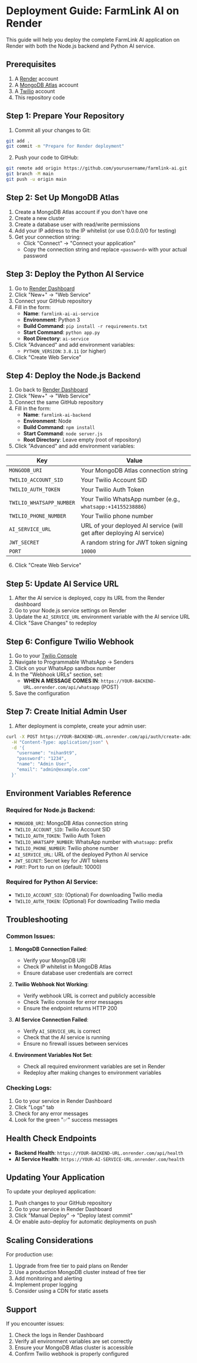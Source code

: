 # Deployment Guide: FarmLink AI on Render

This guide will help you deploy the complete FarmLink AI application on Render with both the Node.js backend and Python AI service.

## Prerequisites

1. A [Render](https://render.com) account
2. A [MongoDB Atlas](https://www.mongodb.com/cloud/atlas) account
3. A [Twilio](https://www.twilio.com) account
4. This repository code

## Step 1: Prepare Your Repository

1. Commit all your changes to Git:
```bash
git add .
git commit -m "Prepare for Render deployment"
```

2. Push your code to GitHub:
```bash
git remote add origin https://github.com/yourusername/farmlink-ai.git
git branch -M main
git push -u origin main
```

## Step 2: Set Up MongoDB Atlas

1. Create a MongoDB Atlas account if you don't have one
2. Create a new cluster
3. Create a database user with read/write permissions
4. Add your IP address to the IP whitelist (or use 0.0.0.0/0 for testing)
5. Get your connection string:
   - Click "Connect" -> "Connect your application"
   - Copy the connection string and replace `<password>` with your actual password

## Step 3: Deploy the Python AI Service

1. Go to [Render Dashboard](https://dashboard.render.com)
2. Click "New+" -> "Web Service"
3. Connect your GitHub repository
4. Fill in the form:
   - **Name**: `farmlink-ai-ai-service`
   - **Environment**: Python 3
   - **Build Command**: `pip install -r requirements.txt`
   - **Start Command**: `python app.py`
   - **Root Directory**: `ai-service`
5. Click "Advanced" and add environment variables:
   - `PYTHON_VERSION`: `3.8.11` (or higher)
6. Click "Create Web Service"

## Step 4: Deploy the Node.js Backend

1. Go back to [Render Dashboard](https://dashboard.render.com)
2. Click "New+" -> "Web Service"
3. Connect the same GitHub repository
4. Fill in the form:
   - **Name**: `farmlink-ai-backend`
   - **Environment**: Node
   - **Build Command**: `npm install`
   - **Start Command**: `node server.js`
   - **Root Directory**: Leave empty (root of repository)
5. Click "Advanced" and add environment variables:

| Key | Value |
|-----|-------|
| `MONGODB_URI` | Your MongoDB Atlas connection string |
| `TWILIO_ACCOUNT_SID` | Your Twilio Account SID |
| `TWILIO_AUTH_TOKEN` | Your Twilio Auth Token |
| `TWILIO_WHATSAPP_NUMBER` | Your Twilio WhatsApp number (e.g., `whatsapp:+14155238886`) |
| `TWILIO_PHONE_NUMBER` | Your Twilio phone number |
| `AI_SERVICE_URL` | URL of your deployed AI service (will get after deploying AI service) |
| `JWT_SECRET` | A random string for JWT token signing |
| `PORT` | `10000` |

6. Click "Create Web Service"

## Step 5: Update AI Service URL

1. After the AI service is deployed, copy its URL from the Render dashboard
2. Go to your Node.js service settings on Render
3. Update the `AI_SERVICE_URL` environment variable with the AI service URL
4. Click "Save Changes" to redeploy

## Step 6: Configure Twilio Webhook

1. Go to your [Twilio Console](https://console.twilio.com)
2. Navigate to Programmable WhatsApp -> Senders
3. Click on your WhatsApp sandbox number
4. In the "Webhook URLs" section, set:
   - **WHEN A MESSAGE COMES IN**: `https://YOUR-BACKEND-URL.onrender.com/api/whatsapp` (POST)
5. Save the configuration

## Step 7: Create Initial Admin User

1. After deployment is complete, create your admin user:
```bash
curl -X POST https://YOUR-BACKEND-URL.onrender.com/api/auth/create-admin \
  -H "Content-Type: application/json" \
  -d '{
    "username": "nihan9t9",
    "password": "1234",
    "name": "Admin User",
    "email": "admin@example.com"
  }'
```

## Environment Variables Reference

### Required for Node.js Backend:
- `MONGODB_URI`: MongoDB Atlas connection string
- `TWILIO_ACCOUNT_SID`: Twilio Account SID
- `TWILIO_AUTH_TOKEN`: Twilio Auth Token
- `TWILIO_WHATSAPP_NUMBER`: WhatsApp number with `whatsapp:` prefix
- `TWILIO_PHONE_NUMBER`: Twilio phone number
- `AI_SERVICE_URL`: URL of the deployed Python AI service
- `JWT_SECRET`: Secret key for JWT tokens
- `PORT`: Port to run on (default: 10000)

### Required for Python AI Service:
- `TWILIO_ACCOUNT_SID`: (Optional) For downloading Twilio media
- `TWILIO_AUTH_TOKEN`: (Optional) For downloading Twilio media

## Troubleshooting

### Common Issues:

1. **MongoDB Connection Failed**:
   - Verify your MongoDB URI
   - Check IP whitelist in MongoDB Atlas
   - Ensure database user credentials are correct

2. **Twilio Webhook Not Working**:
   - Verify webhook URL is correct and publicly accessible
   - Check Twilio console for error messages
   - Ensure the endpoint returns HTTP 200

3. **AI Service Connection Failed**:
   - Verify `AI_SERVICE_URL` is correct
   - Check that the AI service is running
   - Ensure no firewall issues between services

4. **Environment Variables Not Set**:
   - Check all required environment variables are set in Render
   - Redeploy after making changes to environment variables

### Checking Logs:

1. Go to your service in Render Dashboard
2. Click "Logs" tab
3. Check for any error messages
4. Look for the green "✅" success messages

## Health Check Endpoints

- **Backend Health**: `https://YOUR-BACKEND-URL.onrender.com/api/health`
- **AI Service Health**: `https://YOUR-AI-SERVICE-URL.onrender.com/health`

## Updating Your Application

To update your deployed application:

1. Push changes to your GitHub repository
2. Go to your service in Render Dashboard
3. Click "Manual Deploy" -> "Deploy latest commit"
4. Or enable auto-deploy for automatic deployments on push

## Scaling Considerations

For production use:

1. Upgrade from free tier to paid plans on Render
2. Use a production MongoDB cluster instead of free tier
3. Add monitoring and alerting
4. Implement proper logging
5. Consider using a CDN for static assets

## Support

If you encounter issues:

1. Check the logs in Render Dashboard
2. Verify all environment variables are set correctly
3. Ensure your MongoDB Atlas cluster is accessible
4. Confirm Twilio webhook is properly configured